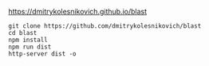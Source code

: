 https://dmitrykolesnikovich.github.io/blast

```
git clone https://github.com/dmitrykolesnikovich/blast
cd blast
npm install
npm run dist
http-server dist -o

```
